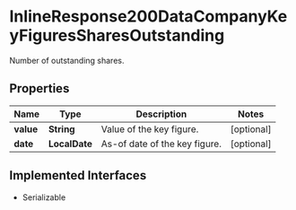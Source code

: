 

# InlineResponse200DataCompanyKeyFiguresSharesOutstanding

Number of outstanding shares.

## Properties

Name | Type | Description | Notes
------------ | ------------- | ------------- | -------------
**value** | **String** | Value of the key figure. |  [optional]
**date** | **LocalDate** | As-of date of the key figure. |  [optional]


## Implemented Interfaces

* Serializable


